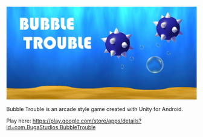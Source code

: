 ![Alt text](bubbleTroubleFeature.png?raw=true "Optional Title")

Bubble Trouble is an arcade style game created with Unity for Android.

Play here: https://play.google.com/store/apps/details?id=com.BugaStudios.BubbleTrouble

